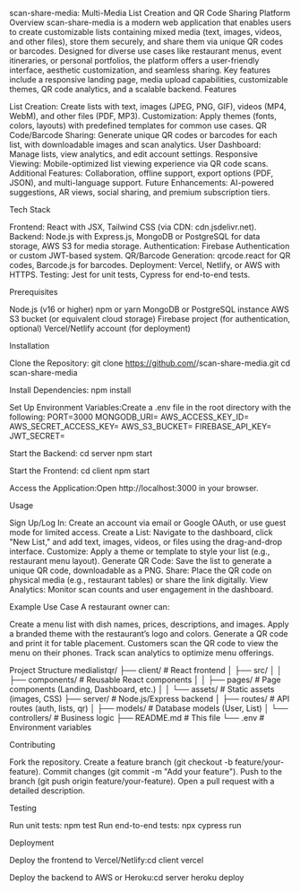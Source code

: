 scan-share-media: Multi-Media List Creation and QR Code Sharing Platform
Overview
scan-share-media is a modern web application that enables users to create customizable lists containing mixed media (text, images, videos, and other files), store them securely, and share them via unique QR codes or barcodes. Designed for diverse use cases like restaurant menus, event itineraries, or personal portfolios, the platform offers a user-friendly interface, aesthetic customization, and seamless sharing. Key features include a responsive landing page, media upload capabilities, customizable themes, QR code analytics, and a scalable backend.
Features

List Creation: Create lists with text, images (JPEG, PNG, GIF), videos (MP4, WebM), and other files (PDF, MP3).
Customization: Apply themes (fonts, colors, layouts) with predefined templates for common use cases.
QR Code/Barcode Sharing: Generate unique QR codes or barcodes for each list, with downloadable images and scan analytics.
User Dashboard: Manage lists, view analytics, and edit account settings.
Responsive Viewing: Mobile-optimized list viewing experience via QR code scans.
Additional Features: Collaboration, offline support, export options (PDF, JSON), and multi-language support.
Future Enhancements: AI-powered suggestions, AR views, social sharing, and premium subscription tiers.

Tech Stack

Frontend: React with JSX, Tailwind CSS (via CDN: cdn.jsdelivr.net).
Backend: Node.js with Express.js, MongoDB or PostgreSQL for data storage, AWS S3 for media storage.
Authentication: Firebase Authentication or custom JWT-based system.
QR/Barcode Generation: qrcode.react for QR codes, Barcode.js for barcodes.
Deployment: Vercel, Netlify, or AWS with HTTPS.
Testing: Jest for unit tests, Cypress for end-to-end tests.

Prerequisites

Node.js (v16 or higher)
npm or yarn
MongoDB or PostgreSQL instance
AWS S3 bucket (or equivalent cloud storage)
Firebase project (for authentication, optional)
Vercel/Netlify account (for deployment)

Installation

Clone the Repository:
git clone https://github.com/<your-repo>/scan-share-media.git
cd scan-share-media


Install Dependencies:
npm install


Set Up Environment Variables:Create a .env file in the root directory with the following:
PORT=3000
MONGODB_URI=<your-mongodb-uri>
AWS_ACCESS_KEY_ID=<your-aws-access-key>
AWS_SECRET_ACCESS_KEY=<your-aws-secret-key>
AWS_S3_BUCKET=<your-s3-bucket-name>
FIREBASE_API_KEY=<your-firebase-api-key>
JWT_SECRET=<your-jwt-secret>


Start the Backend:
cd server
npm start


Start the Frontend:
cd client
npm start


Access the Application:Open http://localhost:3000 in your browser.


Usage

Sign Up/Log In: Create an account via email or Google OAuth, or use guest mode for limited access.
Create a List: Navigate to the dashboard, click "New List," and add text, images, videos, or files using the drag-and-drop interface.
Customize: Apply a theme or template to style your list (e.g., restaurant menu layout).
Generate QR Code: Save the list to generate a unique QR code, downloadable as a PNG.
Share: Place the QR code on physical media (e.g., restaurant tables) or share the link digitally.
View Analytics: Monitor scan counts and user engagement in the dashboard.

Example Use Case
A restaurant owner can:

Create a menu list with dish names, prices, descriptions, and images.
Apply a branded theme with the restaurant’s logo and colors.
Generate a QR code and print it for table placement.
Customers scan the QR code to view the menu on their phones.
Track scan analytics to optimize menu offerings.

Project Structure
medialistqr/
├── client/                # React frontend
│   ├── src/
│   │   ├── components/    # Reusable React components
│   │   ├── pages/         # Page components (Landing, Dashboard, etc.)
│   │   └── assets/        # Static assets (images, CSS)
├── server/                # Node.js/Express backend
│   ├── routes/            # API routes (auth, lists, qr)
│   ├── models/            # Database models (User, List)
│   └── controllers/       # Business logic
├── README.md              # This file
└── .env                   # Environment variables

Contributing

Fork the repository.
Create a feature branch (git checkout -b feature/your-feature).
Commit changes (git commit -m "Add your feature").
Push to the branch (git push origin feature/your-feature).
Open a pull request with a detailed description.

Testing

Run unit tests: npm test
Run end-to-end tests: npx cypress run

Deployment

Deploy the frontend to Vercel/Netlify:cd client
vercel


Deploy the backend to AWS or Heroku:cd server
heroku deploy



